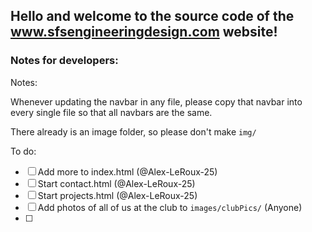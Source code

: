 ## Hello and welcome to the source code of the www.sfsengineeringdesign.com website!

### Notes for developers:
Notes:

Whenever updating the navbar in any file, please copy that navbar into every single file so that all navbars are the same.

There already is an image folder, so please don't make `img/`


To do:
- [ ] Add more to index.html (@Alex-LeRoux-25)
- [ ] Start contact.html (@Alex-LeRoux-25)
- [ ] Start projects.html (@Alex-LeRoux-25)
- [ ] Add photos of all of us at the club to `images/clubPics/` (Anyone)
- [ ] 